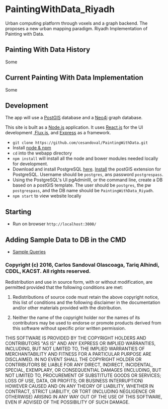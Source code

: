 # PaintingWithData_Riyadh
Urban computing platform through voxels and a graph backend. The proposes a new urban mapping paradigm. Riyadh Implementation of Painting with Data. 

## Painting With Data History
Some

## Current Painting With Data Implementation
Some

## Development
The app will use a [PostGIS](https://postgis.net/) database and a [Neo4j](http://neo4j.com/) graph database. 

This site is built as a [Node.js](https://nodejs.org/en/) application. It uses [React.js](https://facebook.github.io/react/) for the UI development ,[Flux.js](https://facebook.github.io/react/blog/2014/05/06/flux.html), and [Express](http://expressjs.com/) as a framework.

* `git clone https://github.com/cesandoval/PaintingWithData.git`
* Install [node & npm](https://nodejs.org/en/)
* `cd` into the webapp directory
* `npm install` will install all the node and bower modules needed locally for development.
* Download and install PostgreSQL [here](https://www.postgresql.org/download/). [Install](http://postgis.net/install/) the postGIS extension for PostgreSQL. Username should be `postgres`, ans password `postgrespass`.
* Using the PostgreSQL's UI pgAdminIII, or the command line, create a DB based on a postGIS template. The user should be `postgres`, the pw `postgrespass`, and the DB name should be `PaintingWithData_Riyadh`. 
* `npm start` to view website locally

## Starting
* Run on browser `http://localhost:3000/`

## Adding Sample Data to DB in the CMD
* [Sample Queries](https://github.com/cesandoval/PaintingWithData_Riyadh/blob/master/sample_data/queries.md) 

### Copyright (c) 2016, Carlos Sandoval Olascoaga, Tariq Alhindi, CDDL, KACST. All rights reserved.

Redistribution and use in source form, with or without
modification, are permitted provided that the following conditions are met:

1. Redistributions of source code must retain the above copyright notice, this
list of conditions and the following disclaimer in the documentation
and/or other materials provided with the distribution.

2. Neither the name of the copyright holder nor the names of its contributors
may be used to endorse or promote products derived from this software without
specific prior written permission.

THIS SOFTWARE IS PROVIDED BY THE COPYRIGHT HOLDERS AND CONTRIBUTORS "AS IS" AND
ANY EXPRESS OR IMPLIED WARRANTIES, INCLUDING, BUT NOT LIMITED TO, THE IMPLIED
WARRANTIES OF MERCHANTABILITY AND FITNESS FOR A PARTICULAR PURPOSE ARE
DISCLAIMED. IN NO EVENT SHALL THE COPYRIGHT HOLDER OR CONTRIBUTORS BE LIABLE
FOR ANY DIRECT, INDIRECT, INCIDENTAL, SPECIAL, EXEMPLARY, OR CONSEQUENTIAL
DAMAGES (INCLUDING, BUT NOT LIMITED TO, PROCUREMENT OF SUBSTITUTE GOODS OR
SERVICES; LOSS OF USE, DATA, OR PROFITS; OR BUSINESS INTERRUPTION) HOWEVER
CAUSED AND ON ANY THEORY OF LIABILITY, WHETHER IN CONTRACT, STRICT LIABILITY,
OR TORT (INCLUDING NEGLIGENCE OR OTHERWISE) ARISING IN ANY WAY OUT OF THE USE
OF THIS SOFTWARE, EVEN IF ADVISED OF THE POSSIBILITY OF SUCH DAMAGE.
